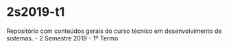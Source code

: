 # 2s2019-t1
Repositório com conteúdos gerais do curso técnico em desenvolvimento de sistemas. - 2 Semestre 2019 - 1º Termo
